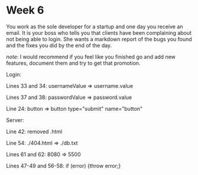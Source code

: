 # Week 6

You work as the sole developer for a startup and one day you receive an email.
It is your boss who tells you that clients have been complaining about not being able to login.  She wants a markdown report of the bugs you found and the fixes you did by the end of the day.

*note*: I would recommend if you feel like you finished go and add new features, document them and try to get that promotion.



Login:

Lines 33 and 34: usernameValue => username.value

Lines 37 and 38: passwordValue => password.value

Line 24: button => button type="submit" name="button"


Server: 

Line 42: removed .html

Line 54: ./404.html => ./db.txt

Lines 61 and 62: 8080 => 5500

Lines 47-49 and 56-58: if (error) {throw error;} 

